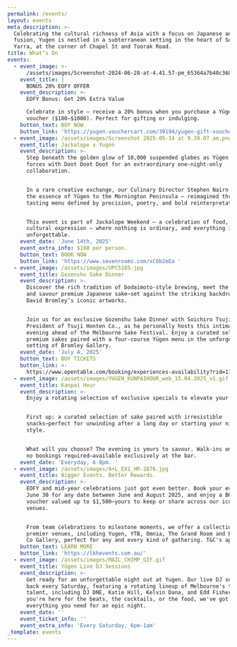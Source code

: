 ```yaml
---
permalink: /events/
layout: events
meta_description: >-
  Celebrating the cultural richness of Asia with a focus on Japanese and Asian
  fusion, Yugen is nestled in a subterranean setting in the heart of South
  Yarra, at the corner of Chapel St and Toorak Road.
title: What’s On
events:
  - event_image: >-
      /assets/images/Screenshot-2024-06-28-at-4.41.57-pm_65364a7b40c368df6e5496c57d49c153.jpeg
    event_title: |
      BONUS 20% EOFY OFFER
    event_description: >-
      EOFY Bonus: Get 20% Extra Value

      Celebrate in style — receive a 20% bonus when you purchase a Yūgen gift
      voucher ($100–$1000). Perfect for gifting or indulging.
    button_text: BUY NOW
    button_link: 'https://yugen.vouchercart.com/39194/yugen-gift-voucher'
  - event_image: /assets/images/Screenshot 2025-05-14 at 9.39.07 am.png
    event_title: Jackalope x Yugen
    event_description: >-
      Step beneath the golden glow of 10,000 suspended globes as Yūgen joins
      forces with Doot Doot Doot for an extraordinary one-night-only
      collaboration.


      In a rare creative exchange, our Culinary Director Stephen Nairn brings
      the essence of Yūgen to the Mornington Peninsula — reimagined through a
      tasting menu defined by precision, poetry, and bold reinterpretation.


      This event is part of Jackalope Weekend — a celebration of food, art, and
      cultural expression — where nothing is ordinary, and everything is
      unforgettable.
    event_date: 'June 14th, 2025'
    event_extra_info: $180 per person.
    button_text: BOOK NOW
    button_link: 'https://www.sevenrooms.com/xC6b2eEa '
  - event_image: /assets/images/UPC5165.jpg
    event_title: Gozenshu Sake Dinner
    event_description: >-
      Discover the rich tradition of bodaimoto-style brewing, meet the maker,
      and savour premium Japanese sake—set against the striking backdrop of
      David Bromley’s iconic artworks.


      Join us for an exclusive Gozenshu Sake Dinner with Soichiro Tsuji,
      President of Tsuji Honten Co., as he personally hosts this intimate
      evening ahead of the Melbourne Sake Festival. Enjoy a curated selection of
      premium sakes paired with a four-course Yūgen menu in the unforgettable
      setting of Bromley Gallery.
    event_date: 'July 4, 2025'
    button_text: BUY TICKETS
    button_link: >-
      https://www.opentable.com/booking/experiences-availability?rid=170390&restref=170390&experienceId=480328&utm_source=external&utm_medium=referral&utm_campaign=shared
  - event_image: /assets/images/YUGEN_KUNPAIHOUR_web_15.04.2025_v1.gif
    event_title: Kanpai Hour
    event_description: >-
      Enjoy a rotating selection of exclusive specials to elevate your evening.


      First up: a curated selection of sake paired with irresistible
      snacks—perfect for unwinding after a long day or starting your night in
      style.


      What will you choose? The evening is yours to savour. Walk-ins only, with
      no bookings required—available exclusively at the bar.
    event_date: 'Everyday, 6-8pm. '
  - event_image: /assets/images/A+L_EX1_HR-2876.jpg
    event_title: Bigger Events. Better Rewards.
    event_description: >-
      EOFY and mid-year celebrations just got even better. Book your event by
      June 30 for any date between June and August 2025, and enjoy a BONUS gift
      voucher valued up to $1,500—yours to keep or share across our iconic
      venues.


      From team celebrations to milestone moments, we offer a collection of
      premier venues, including Yugen, YTB, Omnia, The Grand Room and Bromley &
      Co Gallery, perfect for any and every kind of gathering. T&C's apply.
    button_text: LEARN MORE
    button_link: 'https://lkhevents.com.au/'
  - event_image: /assets/images/MAIL_CHIMP_GIF.gif
    event_title: Yūgen Live DJ Sessions
    event_description: >-
      Get ready for an unforgettable night out at Yugen. Our live DJ sets are
      back every Saturday, featuring a rotating lineup of Melbourne's top
      talent, including DJ DNE, Katie Hill, Kelvin Dana, and Edd Fisher. Whether
      you're here for the beats, the cocktails, or the food, we've got
      everything you need for an epic night.
    event_date: ''
    event_ticket_info: ''
    event_extra_info: 'Every Saturday, 6pm-1am'
_template: events
---
```


